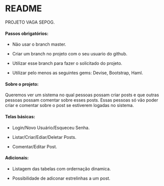 # README

PROJETO VAGA SEPOG.

#### Passos obrigatórios:

* Não usar o branch master.

* Criar um branch no projeto com o seu usuario do github.

* Utilizar esse branch para fazer o solicitado do projeto.

* Utilizar pelo menos as seguintes gems: Devise, Bootstrap, Haml.

#### Sobre o projeto:

Queremos ver um sistema no qual pessoas possam criar posts e 
que outras pessoas possam comentar sobre esses posts. 
Essas pessoas só vão poder criar e comentar sobre o post se estiverem 
logadas no sistema.


#### Telas básicas:

* Login/Novo Usuário/Esqueceu Senha.

* Listar/Criar/Ediar/Deletar Posts.

* Comentar/Editar Post.


#### Adicionais:

* Listagem das tabelas com ordernação dinamica.

* Possibilidade de adiconar estrelinhas a um post.
